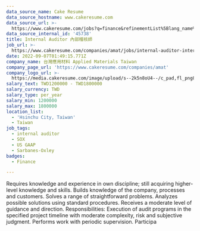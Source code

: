 ```yaml
---
data_source_name: Cake Resume
data_source_hostname: www.cakeresume.com
data_source_url: >-
  https://www.cakeresume.com/jobs?q=finance&refinementList%5Blang_name%5D%5B0%5D=English&refinementList%5Bsalary_type%5D=per_year&range%5Bsalary_range%5D%5Bmin%5D=1000000&page=3
data_source_internal_id: '45738'
title: Internal Auditor 內部稽核師
job_url: >-
  https://www.cakeresume.com/companies/amat/jobs/internal-auditor-internal-auditor
date: 2022-09-07T01:49:15.771Z
company_name: 台灣應用材料 Applied Materials Taiwan
company_page_url: 'https://www.cakeresume.com/companies/amat'
company_logo_url: >-
  https://media.cakeresume.com/image/upload/s--2k5n8oU4--/c_pad,fl_png8,h_200,w_200/v1660726541/smmejxun3qvfz9mozepa.png
salary_text: TWD1200000 - TWD1800000
salary_currency: TWD
salary_type: per_year
salary_min: 1200000
salary_max: 1800000
location_list:
  - 'Hsinchu City, Taiwan'
  - Taiwan
job_tags:
  - internal auditor
  - SOX
  - US GAAP
  - Sarbanes-Oxley
badges:
  - Finance

---
```


Requires knowledge and experience in own discipline; still acquiring higher-level knowledge and skills. Builds knowledge of the company, processes and customers. Solves a range of straightforward problems. Analyzes possible solutions using standard procedures. Receives a moderate level of guidance and direction. Responsibilities: Execution of audit programs in the specified project timeline with moderate complexity, risk and subjective judgment. Performs work with periodic supervision. Participa